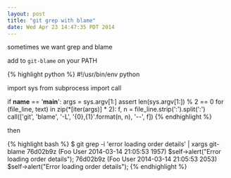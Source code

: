 ```yaml
---
layout: post
title: "git grep with blame"
date: Wed Apr 23 14:47:35 PDT 2014
---
```


sometimes we want grep and blame

add to `git-blame` on your PATH

{% highlight python %}
#!/usr/bin/env python

import sys
from subprocess import call

if __name__ == '__main__':
    args = sys.argv[1:]
    assert len(sys.argv[1:]) % 2 == 0
    for (file_line, text) in zip(*[iter(args)] * 2):
        f, n = file_line.strip(':').split(':')
        call(['git', 'blame', '-L', '{0},{1}'.format(n, n), '--', f])
{% endhighlight %}

then

{% highlight bash %}
$ git grep -i 'error loading order details' | xargs git-blame
76d02b9z (Foo User 2014-03-14 21:05:53 1957)    $self->alert("Error loading order details");
76d02b9z (Foo User 2014-03-14 21:05:53 2053)    $self->alert("Error loading order details");
{% endhighlight %}
